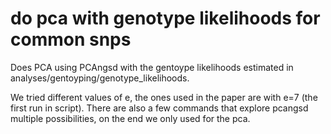 # do pca with genotype likelihoods for common snps

Does PCA using PCAngsd with the gentoype likelihoods estimated in analyses/gentoyping/genotype_likelihoods. 

We tried different values of e, the ones used in the paper are with e=7 (the first run in script). There are also a few commands that explore pcangsd multiple possibilities, on the end we only used for the pca.
